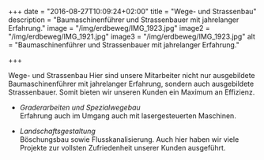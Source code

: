 +++
date = "2016-08-27T10:09:24+02:00"
title = "Wege- und Strassenbau"
description = "Baumaschinenführer und Strassenbauer mit jahrelanger Erfahrung."
image = "/img/erdbeweg/IMG_1923.jpg"
image2 = "/img/erdbeweg/IMG_1921.jpg"
image3 = "/img/erdbeweg/IMG_1923.jpg"
alt = "Baumaschinenführer und Strassenbauer mit jahrelanger Erfahrung."

+++


Wege- und Strassenbau
Hier sind unsere Mitarbeiter nicht nur ausgebildete Baumaschinenführer mit jahrelanger Erfahrung, sondern auch ausgebildete Strassenbauer. Somit bieten wir unseren Kunden ein Maximum an Effizienz.
    
*  *Graderarbeiten und Spezialwegebau*  
    Erfahrung auch im Umgang auch mit lasergesteuerten Maschinen.
    
*  *Landschaftsgestaltung*  
    Böschungsbau sowie Flusskanalisierung. Auch hier haben wir viele Projekte zur vollsten Zufriedenheit unserer Kunden ausgeführt.

